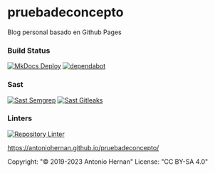 # pruebadeconcepto
Blog personal basado en Github Pages

### Build Status
[![MkDocs Deploy](https://github.com/antoniohernan/pruebadeconcepto/actions/workflows/deploy_gh-pages.yml/badge.svg)](https://github.com/antoniohernan/pruebadeconcepto/actions/workflows/deploy_gh-pages.yml)
[![dependabot](https://img.shields.io/badge/Dependabot-active-brightgreen.svg)](https://img.shields.io/badge/Dependabot-active-brightgreen.svg)

### Sast
[![Sast Semgrep](https://github.com/antoniohernan/pruebadeconcepto/actions/workflows/sast-semgrep.yml/badge.svg)](https://github.com/antoniohernan/pruebadeconcepto/actions/workflows/sast-semgrep.yml)
[![Sast Gitleaks](https://github.com/antoniohernan/pruebadeconcepto/actions/workflows/sast_gitleaks.yml/badge.svg)](https://github.com/antoniohernan/pruebadeconcepto/actions/workflows/sast_gitleaks.yml)

### Linters
[![Repository Linter](https://github.com/antoniohernan/pruebadeconcepto/actions/workflows/repolint.yml/badge.svg)](https://github.com/antoniohernan/pruebadeconcepto/actions/workflows/repolint.yml)

https://antoniohernan.github.io/pruebadeconcepto/

Copyright: "&copy; 2019-2023 Antonio Hernan"
License: "CC BY-SA 4.0"
